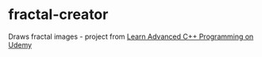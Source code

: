 # fractal-creator
Draws fractal images - project from [Learn Advanced C++ Programming on Udemy](https://www.udemy.com/course/learn-advanced-c-programming/)
